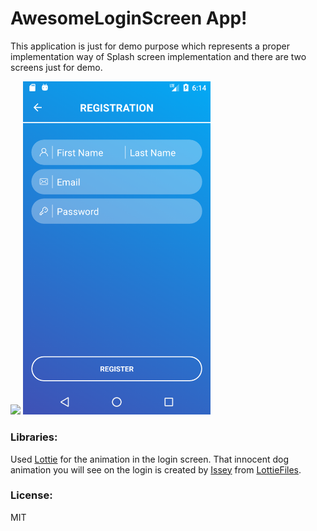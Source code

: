 # AwesomeLoginScreen App!

This application is just for demo purpose which represents a proper implementation way of Splash screen implementation and there are two screens just for demo.

<img src="demo/login.gif" width="300"> <img src="demo/registration.png" width="300">

### Libraries:
Used [Lottie](https://github.com/airbnb/lottie-android) for the animation in the login screen.
That innocent dog animation you will see on the login is created by [Issey](https://lottiefiles.com/trufffle) from [LottieFiles](https://lottiefiles.com/4888-dog-icon).

### License:
MIT
